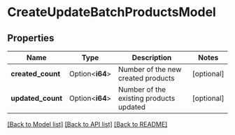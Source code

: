 # CreateUpdateBatchProductsModel

## Properties

Name | Type | Description | Notes
------------ | ------------- | ------------- | -------------
**created_count** | Option<**i64**> | Number of the new created products | [optional]
**updated_count** | Option<**i64**> | Number of the existing products updated | [optional]

[[Back to Model list]](../README.md#documentation-for-models) [[Back to API list]](../README.md#documentation-for-api-endpoints) [[Back to README]](../README.md)



